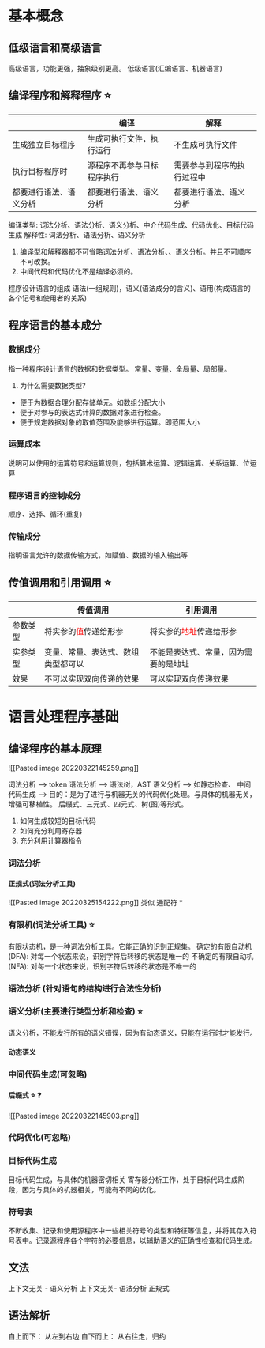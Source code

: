 
# 基本概念
## 低级语言和高级语言
高级语言，功能更强，抽象级别更高。
低级语言(汇编语言、机器语言)

## 编译程序和解释程序 ⭐
|                        | 编译                       | 解释                       |
| ---------------------- | -------------------------- | -------------------------- |
| 生成独立目标程序       | 生成可执行文件，执行运行   | 不生成可执行文件           |
| 执行目标程序时         | 源程序不再参与目标程序执行 | 需要参与到程序的执行过程中 |
| 都要进行语法、语义分析 | 都要进行语法、语义分析     | 都要进行语法、语义分析     |

编译类型: 词法分析、语法分析、语义分析、中介代码生成、代码优化、目标代码生成
解释性: 词法分析、语法分析、语义分析
1. 编译型和解释器都不可省略词法分析、语法分析、、语义分析。并且不可顺序不可改换。
2. 中间代码和代码优化不是编译必须的。

程序设计语言的组成
语法(一组规则)，语义(语法成分的含义)、语用(构成语言的各个记号和使用者的关系)

## 程序语言的基本成分
### 数据成分
指一种程序设计语言的数据和数据类型。
常量、变量、全局量、局部量。

1. 为什么需要数据类型?
+ 便于为数据合理分配存储单元。如数组分配大小
+ 便于对参与的表达式计算的数据对象进行检查。
+ 便于规定数据对象的取值范围及能够进行运算。即范围大小


### 运算成本
说明可以使用的运算符号和运算规则，包括算术运算、逻辑运算、关系运算、位运算
### 程序语言的控制成分
顺序、选择、循环(重复)

### 传输成分
指明语言允许的数据传输方式，如赋值、数据的输入输出等

##  传值调用和引用调用 ⭐
|          | 传值调用                                        | 引用调用                                          |
| -------- | ----------------------------------------------- | ------------------------------------------------- |
| 参数类型 | 将实参的<font color=#ff0000>值</font>传递给形参 | 将实参的<font color=#ff0000>地址</font>传递给形参 |
| 实参类型 | 变量、常量、表达式、数组类型都可以              | 不能是表达式、常量，因为需要的是地址              |
| 效果     | 不可以实现双向传递的效果                        | 可以实现双向传递效果                                                  |



# 语言处理程序基础

## 编译程序的基本原理
![[Pasted image 20220322145259.png]]



词法分析  --> token
语法分析 --> 语法树，AST
语义分析 -->  如静态检查、
中间代码生成 --> 目的：是为了进行与机器无关的代码优化处理。与具体的机器无关，增强可移植性。
后缀式、三元式、四元式、树(图)等形式。
1. 如何生成较短的目标代码
2. 如何充分利用寄存器
3. 充分利用计算器指令

### 词法分析
#### 正规式(词法分析工具)
![[Pasted image 20220325154222.png]]
类似 通配符 *




### 有限机(词法分析工具) ⭐
有限状态机，是一种词法分析工具。它能正确的识别正规集。
确定的有限自动机(DFA): 对每一个状态来说，识别字符后转移的状态是唯一的
不确定的有限自动机(NFA): 对每一个状态来说，识别字符后转移的状态是不唯一的

### 语法分析 (针对语句的结构进行合法性分析)

### 语义分析(主要进行类型分析和检查) ⭐

语义分析，不能发行所有的语义错误，因为有动态语义，只能在运行时才能发行。
#### 动态语义

### 中间代码生成(可忽略)

#### 后缀式 ⭐ ❓
![[Pasted image 20220322145903.png]]

### 代码优化(可忽略)

### 目标代码生成
目标代码生成，与具体的机器密切相关
寄存器分析工作，处于目标代码生成阶段，因为与具体的机器相关，可能有不同的优化。


### 符号表
不断收集、记录和使用源程序中一些相关符号的类型和特征等信息，并将其存入符号表中。记录源程序各个字符的必要信息，以辅助语义的正确性检查和代码生成。


## 文法

上下文无关 - 语义分析
上下文无关- 语法分析
正规式



## 语法解析
自上而下： 从左到右边
自下而上： 从右往走，归约
